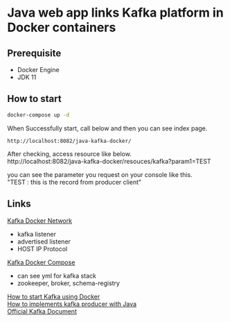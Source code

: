 # Java web app links Kafka platform in Docker containers

## Prerequisite
- Docker Engine
- JDK 11

## How to start
```sh
docker-compose up -d
```

When Successfully start, call below and then you can see index page.
```
http://localhost:8082/java-kafka-docker/
```

After checking, access resource like below.<br>
http://localhost:8082/java-kafka-docker/resouces/kafka?param1=TEST

you can see the parameter you request on your console like this.<br>
"TEST : this is the record from producer client"

## Links
[Kafka Docker Network](https://www.confluent.io/blog/kafka-listeners-explained/)
- kafka listener
- advertised listener
- HOST IP Protocol

[Kafka Docker Compose](https://github.com/conduktor/kafka-stack-docker-compose/blob/master/full-stack.yml)
- can see yml for kafka stack
- zookeeper, broker, schema-registry

[How to start Kafka using Docker](https://www.conduktor.io/kafka/how-to-start-kafka-using-docker/)<br>
[How to implements kafka producer with Java](https://www.conduktor.io/kafka/complete-kafka-producer-with-java/)<br>
[Official Kafka Document](https://kafka.apache.org/intro)
